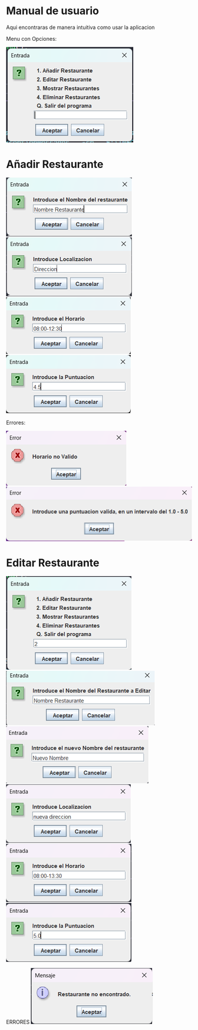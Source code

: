 # Manual de usuario

Aqui encontraras de manera intuitiva como usar la aplicacion

Menu con Opciones:


![Imagen Menu](/src/org/ripadbaisor/documentacion/imagenes/menu.png "Aqui Esta el menu Principal")

# Añadir Restaurante

![Imagen Menu](/src/org/ripadbaisor/documentacion/imagenes/aniadirRestaurante.png "Aqui Introducimos el nombre del restaurante")
![Imagen Menu](/src/org/ripadbaisor/documentacion/imagenes/direccion.png "Aqui Introducimos la direccion")
![Imagen Menu](/src/org/ripadbaisor/documentacion/imagenes/horario.png "Aqui Introducimos el horario")
![Imagen Menu](/src/org/ripadbaisor/documentacion/imagenes/puntuacion.png "Aqui Introducimos la puntuacion")

Errores:

![Imagen Menu](/src/org/ripadbaisor/documentacion/imagenes/errorHorario.png "Si introducimos el horario en otro formato del que esta especificado, da este error")
![Imagen Menu](/src/org/ripadbaisor/documentacion/imagenes/errorPuntuacion.png "Si introducimos mal a puntuacion")

# Editar Restaurante

![Imagen Menu](/src/org/ripadbaisor/documentacion/imagenes/editarRestaurante.png "Pulsamos la opcion editar restaurante")
![Imagen Menu](/src/org/ripadbaisor/documentacion/imagenes/editarNombre.png "Escribimos el nombre del restaurante que queremos editar")
![Imagen Menu](/src/org/ripadbaisor/documentacion/imagenes/nuevoNombre.png "Ponemos el nuevo nombre del restaurante")
![Imagen Menu](/src/org/ripadbaisor/documentacion/imagenes/nuveaDireccion.png "Ponemos la nueva direccion del restaurante")
![Imagen Menu](/src/org/ripadbaisor/documentacion/imagenes/nuevoHorario.png "Ponemos el nuevo horario del restaurante")
![Imagen Menu](/src/org/ripadbaisor/documentacion/imagenes/nuevoPuntuacion.png "Ponemos la nueva direccion del restaurante")

ERRORES
![Imagen Menu](/src/org/ripadbaisor/documentacion/imagenes/errorNoEncontrarRestaurante.png "Restaurante no encontrado, es decir el nombre que indico esta mal")
